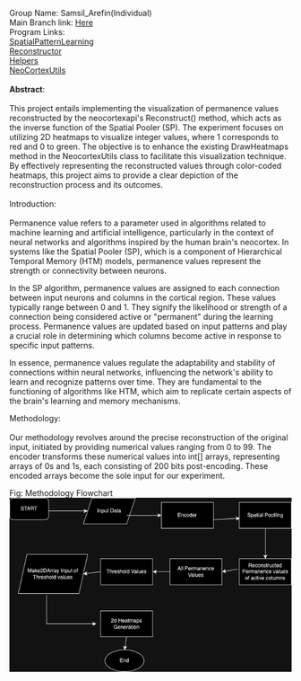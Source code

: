 Group Name: Samsil_Arefin(Individual)
<br>
Main Branch link: [Here](https://github.com/samsil2/neocortexapi_Samsil_Arefin/tree/master)
<br>
Program Links: <br>
[SpatialPatternLearning](https://github.com/samsil2/neocortexapi_Samsil_Arefin/blob/master/source/Samples/NeoCortexApiSample/SpatialPatternLearning.cs)
<br>
[Reconstructor](https://github.com/samsil2/neocortexapi_Samsil_Arefin/blob/master/source/NeoCortexApi/SPSdrReconstructor.cs)
<br>
[Helpers](https://github.com/samsil2/neocortexapi_Samsil_Arefin/blob/master/source/NeoCortexApi/Helpers.cs)
<br>
[NeoCortexUtils](https://github.com/samsil2/neocortexapi_Samsil_Arefin/blob/master/source/NeoCortexUtils/NeoCortexUtils.cs)
<br>
<br>
<b>Abstract</b>:
<br>
<br>
This project entails implementing the visualization of permanence values reconstructed by the neocortexapi's Reconstruct() method, which acts as the inverse function of the Spatial Pooler (SP). The experiment focuses on utilizing 2D heatmaps to visualize integer values, where 1 corresponds to red and 0 to green. The objective is to enhance the existing DrawHeatmaps method in the NeocortexUtils class to facilitate this visualization technique. By effectively representing the reconstructed values through color-coded heatmaps, this project aims to provide a clear depiction of the reconstruction process and its outcomes.
<br>
<br>
Introduction: 
<br>
<br>
Permanence value refers to a parameter used in algorithms related to machine learning and artificial intelligence, particularly in the context of neural networks and algorithms inspired by the human brain's neocortex. In systems like the Spatial Pooler (SP), which is a component of Hierarchical Temporal Memory (HTM) models, permanence values represent the strength or connectivity between neurons.

In the SP algorithm, permanence values are assigned to each connection between input neurons and columns in the cortical region. These values typically range between 0 and 1. They signify the likelihood or strength of a connection being considered active or "permanent" during the learning process. Permanence values are updated based on input patterns and play a crucial role in determining which columns become active in response to specific input patterns.

In essence, permanence values regulate the adaptability and stability of connections within neural networks, influencing the network's ability to learn and recognize patterns over time. They are fundamental to the functioning of algorithms like HTM, which aim to replicate certain aspects of the brain's learning and memory mechanisms.


Methodology:
<br>
<br>
Our methodology revolves around the precise reconstruction of the original input, initiated by providing numerical values ranging from 0 to 99. The encoder transforms these numerical values into int[] arrays, representing arrays of 0s and 1s, each consisting of 200 bits post-encoding. These encoded arrays become the sole input for our experiment.

Fig: Methodology Flowchart
<br>
![flowchart](https://github.com/samsil2/neocortexapi_Samsil_Arefin/blob/master/source/MySEProject/Documentation/Flowchart.png)







